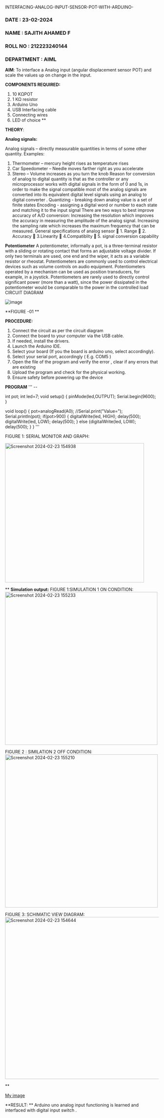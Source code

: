  INTERFACING-ANALOG-INPUT-SENSOR-POT-WITH-ARDUINO-
### DATE : 23-02-2024
### NAME : SAJITH AHAMED F
### ROLL NO : 212223240144
### DEPARTMENT : AIML



**AIM**:  To interface a Analog  input (angular displacement sensor POT) and scale the values up on change in the input.


**COMPONENTS REQUIRED:**
1.	10 KΩPOT
2.	1 KΩ resistor 
3.	Arduino Uno 
4.	USB Interfacing cable 
5.	Connecting wires 
6.	LED of choice 
**


**THEORY**: 

**Analog signals:**

Analog signals – directly measurable quantities in terms of some other quantity.
Examples:
1. Thermometer – mercury height rises as temperature rises
2. Car Speedometer – Needle moves farther right as you accelerate
3. Stereo – Volume increases as you turn the knob
Reason for conversion of analog to digital quantity is that as the controller or any microprocessor works with digital signals in the form of 0 and 1s, in order to make the signal compatible  most of the analog signals are converted into its equivalent digital level signals using an analog to digital converter .
Quantizing - breaking down analog value is a set of finite states
Encoding - assigning a digital word or number to each state and matching it to the input signal
 There are two ways to best improve accuracy of A/D conversion:
Increasing the resolution which improves the accuracy in measuring the amplitude of the analog signal.
Increasing the sampling rate which increases the maximum frequency that can be measured.
General specifications of analog sensor
	1. Range
	2. Accuracy
	3.Linearity
	4.Compatiblity
	5. signal conversion capability

**Potentiometer**
A potentiometer, informally a pot, is a three-terminal resistor with a sliding or rotating contact that forms an adjustable voltage divider. If only two terminals are used, one end and the wiper, it acts as a variable resistor or rheostat.
Potentiometers are commonly used to control electrical devices such as volume controls on audio equipment. Potentiometers operated by a mechanism can be used as position transducers, for example, in a joystick. Potentiometers are rarely used to directly control significant power (more than a watt), since the power dissipated in the potentiometer would be comparable to the power in the controlled load
CIRCUIT DIAGRAM





![image](https://user-images.githubusercontent.com/36288975/163530788-eec3cdc3-95e8-4d2d-8349-6d0ea4c9439c.png)

**FIGURE -01
**

**PROCEDURE:**

1.	Connect the circuit as per the circuit diagram 
2.	Connect the board to your computer via the USB cable.
3.	If needed, install the drivers.
4.	Launch the Arduino IDE.
5.	Select your board (If you the board is arduino uno, select accordingly).
6.	Select your serial port, accordingly ( E.g. COM5 )
7.	Open the file of the program  and verify the error , clear if any errors that are existing 
8.	Upload the program and check for the physical working. 
9.	Ensure safety before powering up the device 



**PROGRAM** 
''' --

int pot;
int led=7;
void setup()
{
  pinMode(led,OUTPUT);
  Serial.begin(9600);
}

void loop()
{
  pot=analogRead(A0);
  //Serial.print("Value=");
  Serial.println(pot);
  if(pot>900)
  {
  digitalWrite(led, HIGH);
  delay(500); 
  digitalWrite(led, LOW);
  delay(500);
  }
    else
    {digitalWrite(led, LOW);
     delay(500);
    }
  }
  '''

  FIGURE 1: SERIAL MONITOR AND GRAPH:
  
<img width="455" alt="Screenshot 2024-02-23 154938" src="https://github.com/Sajith-28/EXPERIMENT-NO--02-INTERFACING-ANALOG-INPUT-SENSOR-POT-WITH-ARDUINO-/assets/149937471/9e7f140f-dedb-4f30-b22b-ababafc909d1">


**
**Simulation output:** 
FIGURE 1:SIMULATION 1 ON CONDITION:
<img width="499" alt="Screenshot 2024-02-23 155233" src="https://github.com/Sajith-28/EXPERIMENT-NO--02-INTERFACING-ANALOG-INPUT-SENSOR-POT-WITH-ARDUINO-/assets/149937471/87b88813-ed76-4887-b408-42afb77bba30">


FIGURE 2 : SIMILATION 2 OFF CONDITION:
<img width="500" alt="Screenshot 2024-02-23 155210" src="https://github.com/Sajith-28/EXPERIMENT-NO--02-INTERFACING-ANALOG-INPUT-SENSOR-POT-WITH-ARDUINO-/assets/149937471/bc5ed594-4abc-4ee0-9a39-d1afad0e6a79">

FIGURE 3: SCHIMATIC VIEW DIAGRAM:
<img width="529" alt="Screenshot 2024-02-23 154644" src="https://github.com/Sajith-28/EXPERIMENT-NO--02-INTERFACING-ANALOG-INPUT-SENSOR-POT-WITH-ARDUINO-/assets/149937471/59cd2d20-4cb5-454d-a9ac-211633658989">



**


[My image](username.github.com/repository/img/image.jpg)







**RESULT: ** Arduino uno analog input functioning is learned and interfaced with digital input switch .
